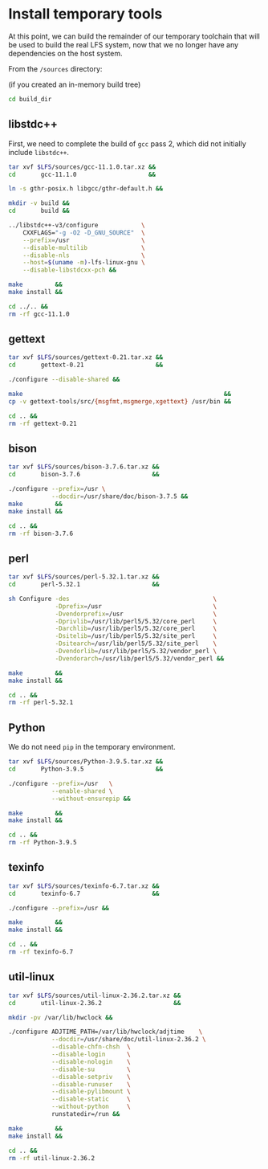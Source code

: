# Install temporary tools

At this point, we can build the remainder of our temporary toolchain that will be used to build the real LFS system, now that we no longer have any dependencies on the host system.

From the `/sources` directory:

(if you created an in-memory build tree)

```sh
cd build_dir
```

## libstdc++

First, we need to complete the build of `gcc` pass 2, which did not initially include `libstdc++`.

```sh
tar xvf $LFS/sources/gcc-11.1.0.tar.xz &&
cd       gcc-11.1.0                    &&

ln -s gthr-posix.h libgcc/gthr-default.h &&

mkdir -v build &&
cd       build &&

../libstdc++-v3/configure            \
    CXXFLAGS="-g -O2 -D_GNU_SOURCE"  \
    --prefix=/usr                    \
    --disable-multilib               \
    --disable-nls                    \
    --host=$(uname -m)-lfs-linux-gnu \
    --disable-libstdcxx-pch &&

make         &&
make install &&

cd ../.. &&
rm -rf gcc-11.1.0
```

## gettext

```sh
tar xvf $LFS/sources/gettext-0.21.tar.xz &&
cd       gettext-0.21                    &&

./configure --disable-shared &&

make                                                        &&
cp -v gettext-tools/src/{msgfmt,msgmerge,xgettext} /usr/bin &&

cd .. &&
rm -rf gettext-0.21
```

## bison

```sh
tar xvf $LFS/sources/bison-3.7.6.tar.xz &&
cd       bison-3.7.6                    &&

./configure --prefix=/usr \
            --docdir=/usr/share/doc/bison-3.7.5 &&
make         &&
make install &&

cd .. &&
rm -rf bison-3.7.6
```

## perl

```sh
tar xvf $LFS/sources/perl-5.32.1.tar.xz &&
cd       perl-5.32.1                    &&

sh Configure -des                                        \
             -Dprefix=/usr                               \
             -Dvendorprefix=/usr                         \
             -Dprivlib=/usr/lib/perl5/5.32/core_perl     \
             -Darchlib=/usr/lib/perl5/5.32/core_perl     \
             -Dsitelib=/usr/lib/perl5/5.32/site_perl     \
             -Dsitearch=/usr/lib/perl5/5.32/site_perl    \
             -Dvendorlib=/usr/lib/perl5/5.32/vendor_perl \
             -Dvendorarch=/usr/lib/perl5/5.32/vendor_perl &&

make         &&
make install &&

cd .. &&
rm -rf perl-5.32.1
```

## Python

We do not need `pip` in the temporary environment.

```sh
tar xvf $LFS/sources/Python-3.9.5.tar.xz &&
cd       Python-3.9.5                    &&

./configure --prefix=/usr   \
            --enable-shared \
            --without-ensurepip &&

make         &&
make install &&

cd .. &&
rm -rf Python-3.9.5
```

## texinfo

```sh
tar xvf $LFS/sources/texinfo-6.7.tar.xz &&
cd       texinfo-6.7                    &&

./configure --prefix=/usr &&

make         &&
make install &&

cd .. &&
rm -rf texinfo-6.7
```

## util-linux

```sh
tar xvf $LFS/sources/util-linux-2.36.2.tar.xz &&
cd       util-linux-2.36.2                    &&

mkdir -pv /var/lib/hwclock &&

./configure ADJTIME_PATH=/var/lib/hwclock/adjtime    \
            --docdir=/usr/share/doc/util-linux-2.36.2 \
            --disable-chfn-chsh  \
            --disable-login      \
            --disable-nologin    \
            --disable-su         \
            --disable-setpriv    \
            --disable-runuser    \
            --disable-pylibmount \
            --disable-static     \
            --without-python     \
            runstatedir=/run &&

make         &&
make install &&

cd .. &&
rm -rf util-linux-2.36.2
```
